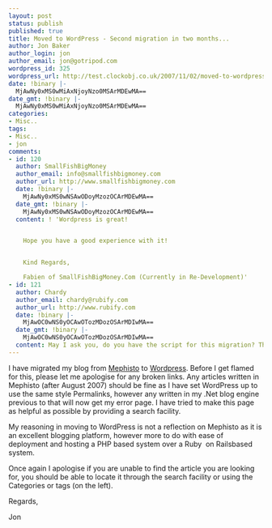 ```yaml
---
layout: post
status: publish
published: true
title: Moved to WordPress - Second migration in two months...
author: Jon Baker
author_login: jon
author_email: jon@gotripod.com
wordpress_id: 325
wordpress_url: http://test.clockobj.co.uk/2007/11/02/moved-to-wordpress-second-migration-in-two-months/
date: !binary |-
  MjAwNy0xMS0wMiAxNjoyNzo0MSArMDEwMA==
date_gmt: !binary |-
  MjAwNy0xMS0wMiAxNjoyNzo0MSArMDEwMA==
categories:
- Misc..
tags:
- Misc..
- jon
comments:
- id: 120
  author: SmallFishBigMoney
  author_email: info@smallfishbigmoney.com
  author_url: http://www.smallfishbigmoney.com
  date: !binary |-
    MjAwNy0xMS0wNSAwODoyMzozOCArMDEwMA==
  date_gmt: !binary |-
    MjAwNy0xMS0wNSAwODoyMzozOCArMDEwMA==
  content: ! 'Wordpress is great!


    Hope you have a good experience with it!


    Kind Regards,

    Fabien of SmallFishBigMoney.Com (Currently in Re-Development)'
- id: 121
  author: Chardy
  author_email: chardy@rubify.com
  author_url: http://www.rubify.com
  date: !binary |-
    MjAwOC0wNS0yOCAwOTozMDozOSArMDIwMA==
  date_gmt: !binary |-
    MjAwOC0wNS0yOCAwOTozMDozOSArMDIwMA==
  content: May I ask you, do you have the script for this migration? Thanks.
---
```

<p>I have migrated my blog from <a href="http://mephistoblog.com/">Mephisto</a> to <a href="http://mephistoblog.com/">Wordpress</a>. Before I get flamed for this, please let me apologise for any broken links. Any articles written in Mephisto (after August 2007) should be fine as I have set WordPress up to use the same style Permalinks, however any written in my .Net blog engine previous to that will now get my error page. I have tried to make this page as helpful as possible by providing a search facility.</p>
<p>My reasoning in moving to WordPress is not a reflection on Mephisto as it is an excellent blogging platform, however more to do with ease of deployment and hosting a PHP based system over a Ruby  on Railsbased system.</p>
<p>Once again I apologise if you are unable to find the article you are looking for, you should be able to locate it through the search facility or using the Categories or tags (on the left).</p>
<p>Regards,</p>
<p>Jon</p>
